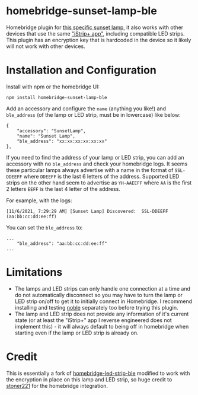 # homebridge-sunset-lamp-ble

Homebridge plugin for [this specific sunset lamp](https://ja.aliexpress.com/item/1005002359444838.html), it also works with other devices that use the same ["iStrip+ app"](https://apps.apple.com/us/app/istrip/id1524125189), including compatible LED strips. This plugin has an encryption key that is hardcoded in the device so it likely will not work with other devices.

# Installation and Configuration

Install with npm or the homebridge UI:

```
npm install homebridge-sunset-lamp-ble
```

Add an accessory and configure the `name` (anything you like!) and `ble_address` (of the lamp or LED strip, must be in lowercase) like below:
```
{
    "accessory": "SunsetLamp",
    "name": "Sunset Lamp",
    "ble_address": "xx:xx:xx:xx:xx:xx"
},
```

If you need to find the address of your lamp or LED strip, you can add an accessory with no `ble_address` and check your homebridge logs. It seems these particular lamps always advertise with a name in the format of `SSL-DDEEFF` where `DDEEFF` is the last 6 letters of the address. Supported LED strips on the other hand seem to advertise as `YH-AAEEFF` where `AA` is the first 2 letters `EEFF` is the last 4 letter of the address.

For example, with the logs:

```
[11/6/2021, 7:29:29 AM] [Sunset Lamp] Discovered:  SSL-DDEEFF  (aa:bb:cc:dd:ee:ff)
```

You can set the `ble_address` to:

```
...
    "ble_address": "aa:bb:cc:dd:ee:ff"
...
```

# Limitations

* The lamps and LED strips can only handle one connection at a time and do not automatically disconnect so you may have to turn the lamp or LED strip on/off to get it to initially connect in Homebridge. I recommend installing and testing [noble](https://www.npmjs.com/package/@abandonware/noble) separately too before trying this plugin.
* The lamp and LED strip does not provide any information of it's current state (or at least the "iStrip+" app I reverse engineered does not implement this) - it will always default to being off in homebridge when starting even if the lamp or LED strip is already on.

# Credit

This is essentially a fork of [homebridge-led-strip-ble](https://github.com/stoner221/homebridge-led-strip-ble) modified to work with the encryption in place on this lamp and LED strip, so huge credit to [stoner221](https://github.com/stoner221/) for the homebridge integration.
